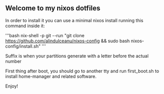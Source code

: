 ## Welcome to my nixos dotfiles

In order to install it you can use a minimal nixos install running this command inside it:

'''bash
nix-shell -p git --run "git clone https://github.com/alindulceanu/nixos-config && sudo bash nixos-config/install.sh"
'''

Suffix is when your partitions generate with a letter before the actual number

First thing after boot, you should go to another tty and run first_boot.sh to install home-manager and related software.

Enjoy!
